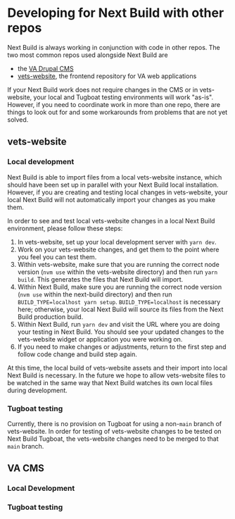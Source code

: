 # Developing for Next Build with other repos

Next Build is always working in conjunction with code in other repos. The two most common repos used alongside Next Build are

- the [VA Drupal CMS](https://github.com/department-of-veterans-affairs/va.gov-cms)
- [vets-website](https://github.com/department-of-veterans-affairs/vets-website), the frontend repository for VA web applications

If your Next Build work does not require changes in the CMS or in vets-website, your local and Tugboat testing environments will work "as-is". However, if you need to coordinate work in more than one repo, there are things to look out for and some workarounds from problems that are not yet solved.

## vets-website

### Local development

Next Build is able to import files from a local vets-website instance, which should have been set up in parallel with your Next Build local installation. However, if you are creating and testing local changes in vets-website, your local Next Build will not automatically import your changes as you make them.

In order to see and test local vets-website changes in a local Next Build environment, please follow these steps:

1. In vets-website, set up your local development server with `yarn dev`.
1. Work on your vets-website changes, and get them to the point where you feel you can test them.
1. Within vets-website, make sure that you are running the correct node version (`nvm use` within the vets-website directory) and then run `yarn build`. This generates the files that Next Build will import.
1. Within Next Build, make sure you are running the correct node version (`nvm use` within the next-build directory) and then run `BUILD_TYPE=localhost yarn setup`. `BUILD_TYPE=localhost` is necessary here; otherwise, your local Next Build will source its files from the Next Build production build.
1. Within Next Build, run `yarn dev` and visit the URL where you are doing your testing in Next Build. You should see your updated changes to the vets-website widget or application you were working on.
1. If you need to make changes or adjustments, return to the first step and follow code change and build step again.

At this time, the local build of vets-website assets and their import into local Next Build is necessary. In the future we hope to allow vets-website files to be watched in the same way that Next Build watches its own local files during development.

### Tugboat testing

Currently, there is no provision on Tugboat for using a non-`main` branch of vets-website. In order for testing of vets-website changes to be tested on Next Build Tugboat, the vets-website changes need to be merged to that `main` branch.

## VA CMS

<!-- adding these here to be filled out later -->

### Local Development

### Tugboat testing
